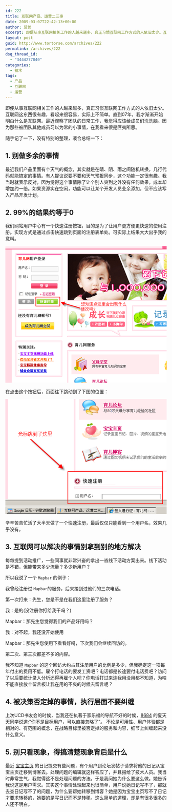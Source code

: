 ```yaml
---
id: 222
title: 互联网产品、运营二三事
date: 2009-03-07T22:42:13+00:00
author: 愆伏
excerpt: 即便从事互联网相关工作的人越来越多，真正习惯互联网工作方式的人依旧太少。互联网这东西很有趣，看起来很容易，实际上不简单。直到07年，我才渐渐开始明白什么是互联网。最近观察了团队的日常工作，我觉得应该给成员们洗洗脑。因为那些被团队其他成员习以为常的小事情，在我看来很是匪夷所思。
layout: post
guid: http://www.tortorse.com/archives/222
permalink: /archives/222
dsq_thread_id:
  - "3444277040"
categories:
  - 技术
tags:
  - 产品
  - 互联网
  - 运营
---
```

即便从事互联网相关工作的人越来越多，真正习惯互联网工作方式的人依旧太少。互联网这东西很有趣，看起来很容易，实际上不简单。直到07年，我才渐渐开始明白什么是互联网。最近观察了团队的日常工作，我觉得应该给成员们洗洗脑。因为那些被团队其他成员习以为常的小事情，在我看来很是匪夷所思。


随手记了一下，没有特别的整理，凑合总结一下：

## 1. 别做多余的事情

最近我们产品里面有个天气的概念，其实就是在晴、阴、雨之间随机转换，几行代码就能搞定的事情。有人提议说要不要和天气预报同步，这个功能一定很有趣。我当时就表示反对，因为觉得这个事情除了让个别人爽到之外没有任何效果，成本却增加约一倍。如果资源实在空闲，功能可以让某个开发人员业余添加，但不应该写入产品开发计划。

## 2. 99%的结果约等于0

我们网站用户中心有一个快速注册按钮，目的是为了让用户更方便更快速的使用注册。实现方式是通过点击快速跳到页面的注册表单处。可实际上结果大大出乎我的意料。

![login](/wp-content/uploads/2009/03/image.png)

在点击这个按钮后，页面往下跳动到了下图的位置：

![fast-login](/wp-content/uploads/2009/03/image1.png)

辛辛苦苦忙活了大半天做了一个快速注册，最后仅仅只能看到一个用户名，效果几乎没有。
    
## 3. 互联网可以解决的事情别拿到别的地方解决

每每提到活动推广，一些同事就非常兴奋的拿出一沓线下活动方案出来。线下活动是不错，但能带来多少流量？多少新用户？
  
所以我说了一个 `Mapbar` 的例子：
  
我曾经注册过 `Mapbar`的服务，后来接到过他们的三次电话。
  
第一次打来：先生，您是不是在我们这里注册了服务？
  
我：是的(没注册你打给我干吗？)
  
Mapbar：那先生您觉得我们的产品好用吗？
  
我：对不起，我还没开始使用
  
Mapbar：那先生您使用下看看好吗，下次我们会继续回访的。
  
第二次、第三次都差不多的内容。
  
我不知道 `Mapbar` 的这个回访大约占其注册用户的比例是多少，但我确定这一项每年付出的费用不低。雇个打电话的要发工资吧？电话都是长途要付电话费吧？访问了以后要统计录入分析还得再雇个人吧？你电话打过来连我用没用都不知道，为啥不能直接放个留言板让我在用的不爽的时候去留言呢？
        
## 4. 被决策否定掉的事情，执行层面不要纠缠

上次UCD书友会的时候，当我还在执著于家乐福的导航不好的时候，[8684](http://www.8684.cn) 的夏天天同学说道:"你不是目标用户，可以直接忽略了"。
不论是可用性、用户体验都是相对的、有范围的概念，在战略目标里被否定掉的服务和内容，细节上纠缠起来没什么意义。

## 5. 别只看现象，得搞清楚现象背后是什么

最近 [宝宝主页](http://baobao.ci123.com) 的日记提交有些问题，有个用户到论坛发帖子请求将他的日记从宝宝主页迁移到博客去。处理问题的编辑就这样答应了，并且报给了技术人员。我当时非常生气，我觉得这不是处理问题的方法。于是我问她为什么要这么做。她告诉我说这是用户需求。其实这个事情处理起来也很简单，用户说她日记写不了，那就去查日记写不了的问题，为什么要帮她转移到博客？她是因为宝宝主页写不了日记才要求转移的，她要的是写日记而不是转移。这么简单的道理，却是有很多很多的人还不明白。